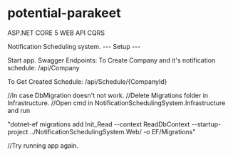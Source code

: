 # potential-parakeet
ASP.NET CORE 5
WEB API
CQRS 

Notification Scheduling system.
--- Setup ---

Start app. Swagger Endpoints: To Create Company and it's notification schedule: /api/Company

To Get Created Schedule: /api/Schedule/{CompanyId}

//In case DbMigration doesn't not work. //Delete Migrations folder in Infrastructure. //Open cmd in NotificationSchedulingSystem.Infrastructure and run

"dotnet-ef migrations add Init_Read --context ReadDbContext --startup-project ../NotificationSchedulingSystem.Web/ -o EF/Migrations"

//Try running app again.

